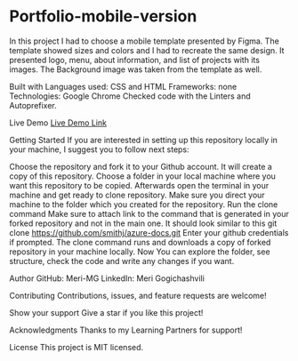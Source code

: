 # Portfolio-mobile-version
In this project I had to choose a mobile template presented by Figma. The template showed sizes and colors and I had to recreate the same design. It presented logo, menu, about information, and list of projects with its images. The Background image was taken from the template as well.

Built with
Languages used: CSS and HTML Frameworks: none Technologies: Google Chrome Checked code with the Linters and Autoprefixer.

Live Demo
[Live Demo Link](https://meri-mg.github.io/Portfolio-mobile-version/)

Getting Started
If you are interested in setting up this repository locally in your machine, I suggest you to follow next steps:

Choose the repository and fork it to your Github account. It will create a copy of this repository. Choose a folder in your local machine where you want this repository to be copied. Afterwards open the terminal in your machine and get ready to clone repository. Make sure you direct your machine to the folder which you created for the repository. Run the clone command Make sure to attach link to the command that is generated in your forked repository and not in the main one. It should look similar to this git clone https://github.com/smithj/azure-docs.git Enter your github credentials if prompted. The clone command runs and downloads a copy of forked repository in your machine locally. Now You can explore the folder, see structure, check the code and write any changes if you want.

Author
GitHub: Meri-MG LinkedIn: Meri Gogichashvili

Contributing
Contributions, issues, and feature requests are welcome!

Show your support
Give a star if you like this project!

Acknowledgments
Thanks to my Learning Partners for support!

License
This project is MIT licensed.
